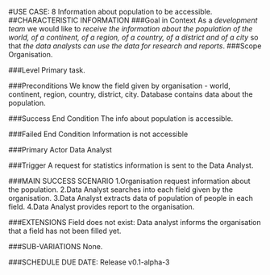 #USE CASE: 8 Information about population to be accessible.
##CHARACTERISTIC INFORMATION
###Goal in Context
As a *development team* we would like to *receive the information about the population of the world, of a continent, of a region, of a country, of a district and of a city* so that *the data analysts can use the data for research and reports*.
###Scope
Organisation.

###Level
Primary task.

###Preconditions
We know the field given by organisation - world, continent, region, country, district, city. Database contains data about the population.

###Success End Condition
The info about population is accessible.

###Failed End Condition
Information is not accessible

###Primary Actor
Data Analyst

###Trigger
A request for statistics information is sent to the Data Analyst.

###MAIN SUCCESS SCENARIO
1.Organisation request information about the population.
2.Data Analyst searches into each field given by the organisation.
3.Data Analyst extracts data of population of people in each field.
4.Data Analyst provides report to the organisation.


###EXTENSIONS
Field does not exist:
Data analyst informs the organisation that a field has not been filled yet.

###SUB-VARIATIONS
None.

###SCHEDULE
DUE DATE: Release v0.1-alpha-3